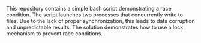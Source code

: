 This repository contains a simple bash script demonstrating a race condition.  The script launches two processes that concurrently write to files. Due to the lack of proper synchronization, this leads to data corruption and unpredictable results. The solution demonstrates how to use a lock mechanism to prevent race conditions.